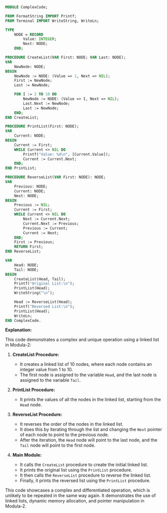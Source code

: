 ```modula-2
MODULE ComplexCode;

FROM FormatString IMPORT Printf;
FROM Terminal IMPORT WriteString, WriteLn;

TYPE
    NODE = RECORD
        Value: INTEGER;
        Next: NODE;
    END;

PROCEDURE CreateList(VAR First: NODE; VAR Last: NODE);
VAR
    NewNode: NODE;
BEGIN
    NewNode := NODE: (Value => 1, Next => NIL);
    First := NewNode;
    Last := NewNode;

    FOR I := 2 TO 10 DO
        NewNode := NODE: (Value => I, Next => NIL);
        Last.Next := NewNode;
        Last := NewNode;
    END;
END CreateList;

PROCEDURE PrintList(First: NODE);
VAR
    Current: NODE;
BEGIN
    Current := First;
    WHILE Current <> NIL DO
        Printf("Value: %d\n", [Current.Value]);
        Current := Current.Next;
    END;
END PrintList;

PROCEDURE ReverseList(VAR First: NODE): NODE;
VAR
    Previous: NODE;
    Current: NODE;
    Next: NODE;
BEGIN
    Previous := NIL;
    Current := First;
    WHILE Current <> NIL DO
        Next := Current.Next;
        Current.Next := Previous;
        Previous := Current;
        Current := Next;
    END;
    First := Previous;
    RETURN First;
END ReverseList;

VAR
    Head: NODE;
    Tail: NODE;
BEGIN
    CreateList(Head, Tail);
    Printf("Original List:\n");
    PrintList(Head);
    WriteString("\n");

    Head := ReverseList(Head);
    Printf("Reversed List:\n");
    PrintList(Head);
    WriteLn;
END ComplexCode.
```

**Explanation:**

This code demonstrates a complex and unique operation using a linked list in Modula-2:

1. **CreateList Procedure:**
   - It creates a linked list of 10 nodes, where each node contains an integer value from 1 to 10.
   - The first node is assigned to the variable `Head`, and the last node is assigned to the variable `Tail`.

2. **PrintList Procedure:**
   - It prints the values of all the nodes in the linked list, starting from the `Head` node.

3. **ReverseList Procedure:**
   - It reverses the order of the nodes in the linked list.
   - It does this by iterating through the list and changing the `Next` pointer of each node to point to the previous node.
   - After the iteration, the `Head` node will point to the last node, and the `Tail` node will point to the first node.

4. **Main Module:**
   - It calls the `CreateList` procedure to create the initial linked list.
   - It prints the original list using the `PrintList` procedure.
   - It then calls the `ReverseList` procedure to reverse the linked list.
   - Finally, it prints the reversed list using the `PrintList` procedure.

This code showcases a complex and differentiated operation, which is unlikely to be repeated in the same way again. It demonstrates the use of linked lists, dynamic memory allocation, and pointer manipulation in Modula-2.